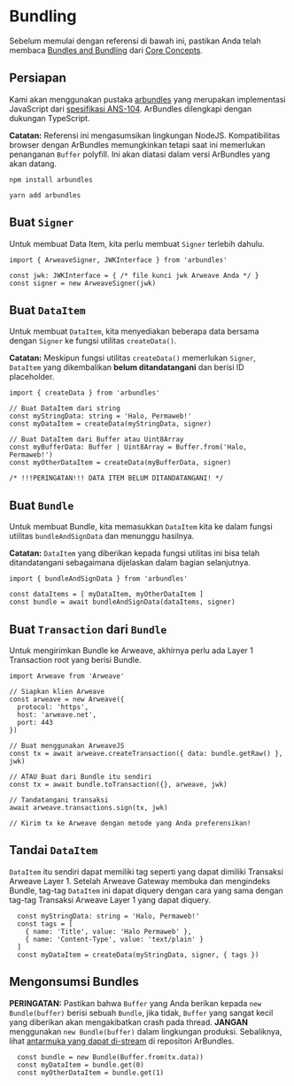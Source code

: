 # Bundling

Sebelum memulai dengan referensi di bawah ini, pastikan Anda telah membaca [Bundles and Bundling](/concepts/bundles.md) dari [Core Concepts](/concepts/).

## Persiapan

Kami akan menggunakan pustaka [arbundles](https://github.com/bundlr-Network/arbundles) yang merupakan implementasi JavaScript dari [spesifikasi ANS-104](https://github.com/ArweaveTeam/arweave-standards/blob/master/ans/ANS-104.md). ArBundles dilengkapi dengan dukungan TypeScript.

**Catatan:** Referensi ini mengasumsikan lingkungan NodeJS. Kompatibilitas browser dengan ArBundles memungkinkan tetapi saat ini memerlukan penanganan `Buffer` polyfill. Ini akan diatasi dalam versi ArBundles yang akan datang.

<CodeGroup>
  <CodeGroupItem title="NPM">

```console
npm install arbundles
```

  </CodeGroupItem>
  <CodeGroupItem title="YARN">

```console
yarn add arbundles
```

  </CodeGroupItem>
</CodeGroup>

## Buat `Signer`

Untuk membuat Data Item, kita perlu membuat `Signer` terlebih dahulu.

<CodeGroup>
  <CodeGroupItem title="TS">

```ts:no-line-numbers
import { ArweaveSigner, JWKInterface } from 'arbundles'

const jwk: JWKInterface = { /* file kunci jwk Arweave Anda */ }
const signer = new ArweaveSigner(jwk)
```

  </CodeGroupItem>
</CodeGroup>

## Buat `DataItem`

Untuk membuat `DataItem`, kita menyediakan beberapa data bersama dengan `Signer` ke fungsi utilitas `createData()`.

**Catatan:** Meskipun fungsi utilitas `createData()` memerlukan `Signer`, `DataItem` yang dikembalikan **belum ditandatangani** dan berisi ID placeholder.

<CodeGroup>
  <CodeGroupItem title="TS">

```ts:no-line-numbers
import { createData } from 'arbundles'

// Buat DataItem dari string
const myStringData: string = 'Halo, Permaweb!'
const myDataItem = createData(myStringData, signer)

// Buat DataItem dari Buffer atau Uint8Array
const myBufferData: Buffer | Uint8Array = Buffer.from('Halo, Permaweb!')
const myOtherDataItem = createData(myBufferData, signer)

/* !!!PERINGATAN!!! DATA ITEM BELUM DITANDATANGANI! */
```

  </CodeGroupItem>
</CodeGroup>

## Buat `Bundle`

Untuk membuat Bundle, kita memasukkan `DataItem` kita ke dalam fungsi utilitas `bundleAndSignData` dan menunggu hasilnya.

**Catatan:** `DataItem` yang diberikan kepada fungsi utilitas ini bisa telah ditandatangani sebagaimana dijelaskan dalam bagian selanjutnya.

<CodeGroup>
  <CodeGroupItem title="TS">

```ts:no-line-numbers
import { bundleAndSignData } from 'arbundles'

const dataItems = [ myDataItem, myOtherDataItem ]
const bundle = await bundleAndSignData(dataItems, signer)
```

  </CodeGroupItem>
</CodeGroup>

## Buat `Transaction` dari `Bundle`

Untuk mengirimkan Bundle ke Arweave, akhirnya perlu ada Layer 1 Transaction root yang berisi Bundle.

<CodeGroup>
  <CodeGroupItem title="TS">

```ts:no-line-numbers
import Arweave from 'Arweave'

// Siapkan klien Arweave
const arweave = new Arweave({
  protocol: 'https',
  host: 'arweave.net',
  port: 443
})

// Buat menggunakan ArweaveJS
const tx = await arweave.createTransaction({ data: bundle.getRaw() }, jwk)

// ATAU Buat dari Bundle itu sendiri
const tx = await bundle.toTransaction({}, arweave, jwk)

// Tandatangani transaksi
await arweave.transactions.sign(tx, jwk)

// Kirim tx ke Arweave dengan metode yang Anda preferensikan!
```

  </CodeGroupItem>
</CodeGroup>

## Tandai `DataItem`

`DataItem` itu sendiri dapat memiliki tag seperti yang dapat dimiliki Transaksi Arweave Layer 1. Setelah Arweave Gateway membuka dan mengindeks Bundle, tag-tag `DataItem` ini dapat diquery dengan cara yang sama dengan tag-tag Transaksi Arweave Layer 1 yang dapat diquery.

<CodeGroup>
  <CodeGroupItem title="TS">

```ts:no-line-numbers
  const myStringData: string = 'Halo, Permaweb!'
  const tags = [
    { name: 'Title', value: 'Halo Permaweb' },
    { name: 'Content-Type', value: 'text/plain' }
  ]
  const myDataItem = createData(myStringData, signer, { tags })
```

  </CodeGroupItem>
</CodeGroup>

## Mengonsumsi Bundles

**PERINGATAN:** Pastikan bahwa `Buffer` yang Anda berikan kepada `new Bundle(buffer)` berisi sebuah `Bundle`, jika tidak, `Buffer` yang sangat kecil yang diberikan akan mengakibatkan crash pada thread. **JANGAN** menggunakan `new Bundle(buffer)` dalam lingkungan produksi. Sebaliknya, lihat [antarmuka yang dapat di-stream](https://github.com/Bundlr-Network/arbundles/blob/master/src/stream) di repositori ArBundles.

<CodeGroup>
  <CodeGroupItem title="TS">

```ts:no-line-numbers
  const bundle = new Bundle(Buffer.from(tx.data))
  const myDataItem = bundle.get(0)
  const myOtherDataItem = bundle.get(1)
```

  </CodeGroupItem>
</CodeGroup>
